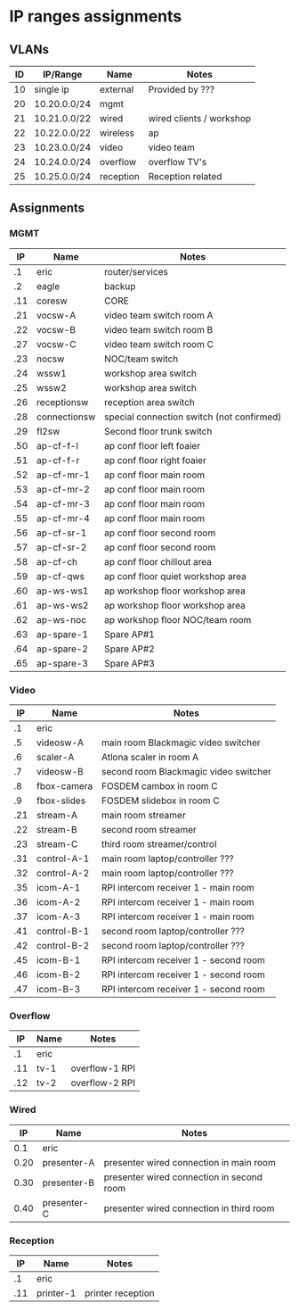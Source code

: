 # IP ranges assignments

## VLANs
ID | IP/Range | Name | Notes
---|----------|------|---------
10 | single ip | external | Provided by ???
20 | 10.20.0.0/24 | mgmt |
21 | 10.21.0.0/22 | wired | wired clients / workshop
22 | 10.22.0.0/22 | wireless | ap
23 | 10.23.0.0/24 | video | video team
24 | 10.24.0.0/24 | overflow | overflow TV's
25 | 10.25.0.0/24 | reception | Reception related

## Assignments

### MGMT
IP | Name | Notes
---|------|------
.1 | eric | router/services
.2 | eagle | backup
.11 | coresw | CORE
.21 | vocsw-A | video team switch room A
.22 | vocsw-B | video team switch room B
.27 | vocsw-C | video team switch room C
.23 | nocsw | NOC/team switch
.24 | wssw1 | workshop area switch
.25 | wssw2 | workshop area switch
.26 | receptionsw | reception area switch
.28 | connectionsw | special connection switch (not confirmed)
.29 | fl2sw | Second floor trunk switch
.50 | ap-cf-f-l | ap conf floor left foaier
.51 | ap-cf-f-r | ap conf floor right foaier
.52 | ap-cf-mr-1 | ap conf floor main room
.53 | ap-cf-mr-2 | ap conf floor main room
.54 | ap-cf-mr-3 | ap conf floor main room
.55 | ap-cf-mr-4 | ap conf floor main room
.56 | ap-cf-sr-1 | ap conf floor second room
.57 | ap-cf-sr-2 | ap conf floor second room
.58 | ap-cf-ch   | ap conf floor chillout area
.59 | ap-cf-qws  | ap conf floor quiet workshop area
.60 | ap-ws-ws1  | ap workshop floor workshop area
.61 | ap-ws-ws2  | ap workshop floor workshop area
.62 | ap-ws-noc  | ap workshop floor NOC/team room
.63 | ap-spare-1 | Spare AP#1
.64 | ap-spare-2 | Spare AP#2
.65 | ap-spare-3 | Spare AP#3

### Video
IP | Name | Notes
---|------|------
.1 | eric |
.5 | videosw-A | main room Blackmagic video switcher
.6 | scaler-A | Atlona scaler in room A
.7 | videosw-B | second room Blackmagic video switcher
.8 | fbox-camera | FOSDEM cambox in room C
.9 | fbox-slides | FOSDEM slidebox in room C
.21 | stream-A | main room streamer
.22 | stream-B | second room streamer
.23 | stream-C | third room streamer/control
.31 | control-A-1 | main room laptop/controller ???
.32 | control-A-2 | main room laptop/controller ???
.35 | icom-A-1 | RPI intercom receiver 1 - main room
.36 | icom-A-2 | RPI intercom receiver 1 - main room
.37 | icom-A-3 | RPI intercom receiver 1 - main room
.41 | control-B-1 | second room laptop/controller ???
.42 | control-B-2 | second room laptop/controller ???
.45 | icom-B-1 | RPI intercom receiver 1 - second room
.46 | icom-B-2 | RPI intercom receiver 1 - second room
.47 | icom-B-3 | RPI intercom receiver 1 - second room

### Overflow
IP | Name | Notes
---|------|------
.1 | eric |
.11 | tv-1 | overflow-1 RPI
.12 | tv-2 | overflow-2 RPI

### Wired
IP | Name | Notes
---|------|------
0.1 | eric |
0.20 | presenter-A | presenter wired connection in main room
0.30 | presenter-B | presenter wired connection in second room
0.40 | presenter-C | presenter wired connection in third room

### Reception
IP | Name | Notes
---|------|------
.1 | eric |
.11 | printer-1 | printer reception
